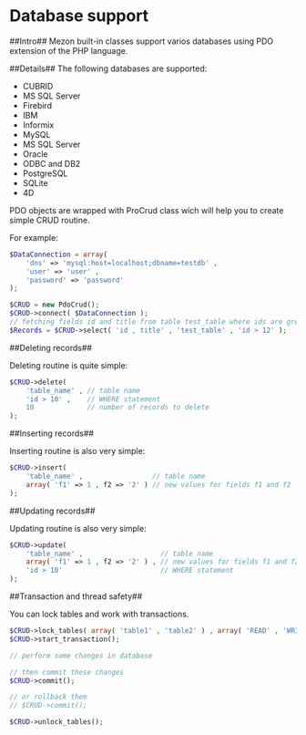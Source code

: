 # Database support
##Intro##
Mezon built-in classes support varios databases using PDO extension of the PHP language.

##Details##
The following databases are supported:

- CUBRID
- MS SQL Server
- Firebird
- IBM
- Informix
- MySQL
- MS SQL Server
- Oracle
- ODBC and DB2
- PostgreSQL
- SQLite
- 4D

PDO objects are wrapped with ProCrud class wich will help you to create simple CRUD routine.

For example:

```PHP
$DataConnection = array(
    'dns' => 'mysql:host=localhost;dbname=testdb' , 
    'user' => 'user' ,
    'password' => 'password'
);

$CRUD = new PdoCrud();
$CRUD->connect( $DataConnection );
// fetching fields id and title from table test_table where ids are greater than 12
$Records = $CRUD->select( 'id , title' , 'test_table' , 'id > 12' );
```

##Deleting records##

Deleting routine is quite simple:

```PHP
$CRUD->delete( 
	'table_name' , // table name
	'id > 10' ,    // WHERE statement
	10             // number of records to delete
);
```

##Inserting records##

Inserting routine is also very simple:

```PHP
$CRUD->insert( 
	'table_name' ,                 // table name
	array( 'f1' => 1 , f2 => '2' ) // new values for fields f1 and f2
);
```

##Updating records##

Updating routine is also very simple:

```PHP
$CRUD->update( 
	'table_name' ,                   // table name
	array( 'f1' => 1 , f2 => '2' ) , // new values for fields f1 and f2
	'id > 10'                        // WHERE statement
);
```

##Transaction and thread safety##

You can lock tables and work with transactions.

```PHP
$CRUD->lock_tables( array( 'table1' , 'table2' ) , array( 'READ' , 'WRITE' ) );
$CRUD->start_transaction();

// perform some changes in database

// then commit these changes
$CRUD->commit();

// or rollback them
// $CRUD->commit();

$CRUD->unlock_tables();
```